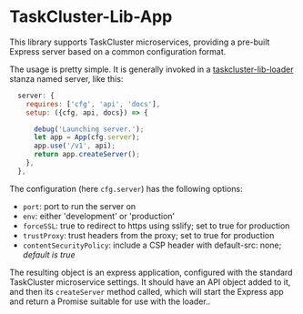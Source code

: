 TaskCluster-Lib-App
===================

This library supports TaskCluster microservices, providing a pre-built Express
server based on a common configuration format.

The usage is pretty simple.  It is generally invoked in a 
[taskcluster-lib-loader](https://github.com/taskcluster/taskcluster-lib-loader)
stanza named server, like this:

```js
  server: {
    requires: ['cfg', 'api', 'docs'],
    setup: ({cfg, api, docs}) => {

      debug('Launching server.');
      let app = App(cfg.server);
      app.use('/v1', api);
      return app.createServer();
    },
  },
```

The configuration (here `cfg.server`) has the following options:

 * `port`: port to run the server on
 * `env`: either 'development' or 'production'
 * `forceSSL`: true to redirect to https using sslify; set to true for production
 * `trustProxy`: trust headers from the proxy; set to true for production
 * `contentSecurityPolicy`: include a CSP header with default-src: none; *default is true*

The resulting object is an express application, configured with the standard
TaskCluster microservice settings.  It should have an API object added to it,
and then its `createServer` method called, which will start the Express app and
return a Promise suitable for use with the loader..

